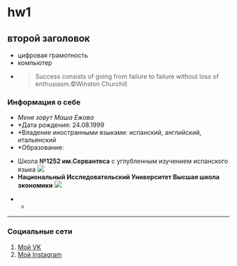 # hw1
## второй заголовок
* цифровая грамотность
* компьютер
* > Success consists of going from failure to failure without loss of enthusiasm.©Winston Churchill
### Информация о себе
* *Меня зовут Маша Ежова*
* *Дата рождения: 24.08.1999
* *Владение иностранными языками: испанский, английский, итальянский
* *Образование:
- Школа **№1252 им.Сервантеса** с углубленным изучением испанского языка
![](http://sch1252.mskobr.ru/images/%20без%20фона.png)
- **Национальный Исследовательский Университет Высшая школа экономики**
![](https://www.hse.ru/data/2011/02/14/1208711792/2logo_с_hse_cmyk.jpg)
* *
-------------------------------
### Социальные сети
1. [Мой VK](http://vk.com/maryezhova "Мария Ежова")
2. [Мой Instagram](https://www.instagram.com/maryezhova/ "maryezhova")

